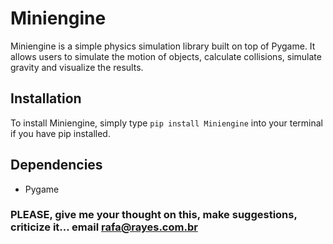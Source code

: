 # Miniengine

Miniengine is a simple physics simulation library built on top of Pygame. It allows users to simulate the motion of objects, calculate collisions, simulate gravity and visualize the results.

## Installation

To install Miniengine, simply type `pip install Miniengine` into your terminal if you have pip installed.

## Dependencies

- Pygame

### PLEASE, give me your thought on this, make suggestions, criticize it... email rafa@rayes.com.br
